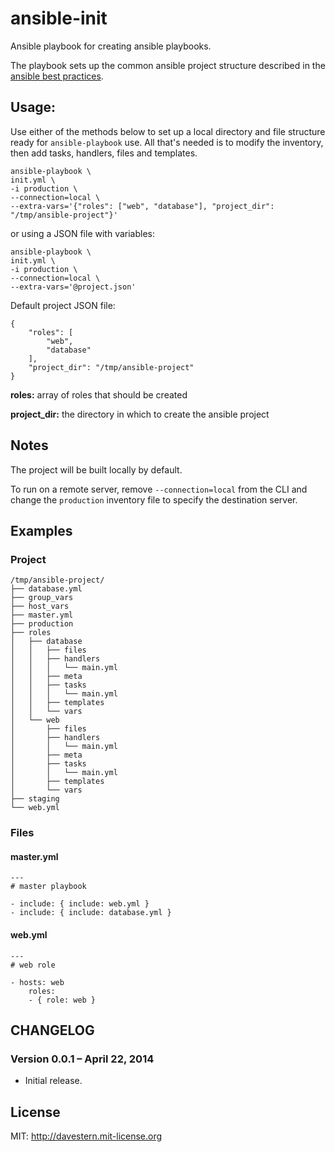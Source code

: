 ansible-init
=========================

Ansible playbook for creating ansible playbooks.

The playbook sets up the common ansible project structure described in the [ansible best practices](http://docs.ansible.com/playbooks_best_practices.html).


## Usage:

Use either of the methods below to set up a local directory and file structure ready for `ansible-playbook` use. All that's needed is to modify the inventory, then add tasks, handlers, files and templates.

    ansible-playbook \
    init.yml \
    -i production \
    --connection=local \
    --extra-vars='{"roles": ["web", "database"], "project_dir": "/tmp/ansible-project"}'

or using a JSON file with variables:

    ansible-playbook \
    init.yml \
    -i production \
    --connection=local \
    --extra-vars='@project.json'

Default project JSON file:

    {
        "roles": [
            "web",
            "database"
        ],
        "project_dir": "/tmp/ansible-project"
    }

**roles:** array of roles that should be created

**project_dir:** the directory in which to create the ansible project

## Notes

The project will be built locally by default.

To run on a remote server, remove `--connection=local` from the CLI and change the `production` inventory file to specify the destination server.


## Examples

### Project

    /tmp/ansible-project/
    ├── database.yml
    ├── group_vars
    ├── host_vars
    ├── master.yml
    ├── production
    ├── roles
    │   ├── database
    │   │   ├── files
    │   │   ├── handlers
    │   │   │   └── main.yml
    │   │   ├── meta
    │   │   ├── tasks
    │   │   │   └── main.yml
    │   │   ├── templates
    │   │   └── vars
    │   └── web
    │       ├── files
    │       ├── handlers
    │       │   └── main.yml
    │       ├── meta
    │       ├── tasks
    │       │   └── main.yml
    │       ├── templates
    │       └── vars
    ├── staging
    └── web.yml

### Files

#### master.yml

    ---
    # master playbook

    - include: { include: web.yml }
    - include: { include: database.yml }


#### web.yml

    ---
    # web role

    - hosts: web
        roles:
        - { role: web }




## CHANGELOG

### Version 0.0.1 – April 22, 2014

  - Initial release.

## License

MIT: http://davestern.mit-license.org
